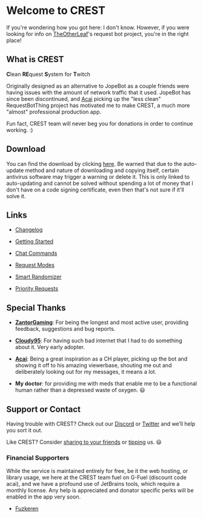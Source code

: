 # Welcome to CREST

If you're wondering how you got here: I don't know.
However, if you were looking for info on [TheOtherLeaf](https://twitch.tv/TheOtherLeaf)'s request bot project, you're in the right place!

## What is CREST

**C**lean **RE**quest **S**ystem for **T**witch

Originally designed as an alternative to JopeBot as a couple friends were having issues with the amount of network traffic that it used. JopeBot has since been discontinued, and [Acai](https://twitch.tv/acai) picking up the "less clean" RequestBotThing project has motivated me to make CREST, a much more "almost" professional production app.

Fun fact, CREST team will never beg you for donations in order to continue working. :)

## Download

You can find the download by clicking [here](https://cloud.whaskell.pw/CREST/Releases/Setup.exe).
Be warned that due to the auto-update method and nature of downloading and copying itself, certain antivirus software may trigger a warning or delete it. This is only linked to auto-updating and cannot be solved without spending a lot of money that I don't have on a code signing certificate, even then that's not sure if it'll solve it.

## Links

- [Changelog](pages/changelog.md)

- [Getting Started](pages/getting-started.md)

- [Chat Commands](pages/chat-commands.md)

- [Request Modes](pages/request-modes.md)

- [Smart Randomizer](pages/smart-randomizer.md)

- [Priority Requests](pages/priority-requests.md)

## Special Thanks

- **[ZantorGaming](https://twitch.tv/zantorgaming)**: For being the longest and most active user, providing feedback, suggestions and bug reports.

- **[Cloudy95](https://twitch.tv/cloudy95)**: For having such bad internet that I had to do something about it. Very early adopter.

- **[Acai](https://twitch.tv/acai)**: Being a great inspiration as a CH player, picking up the bot and showing it off to his amazing viewerbase, shouting me out and deliberately looking out for my messages, it means a lot.

- **My doctor**: for providing me with meds that enable me to be a functional human rather than a depressed waste of oxygen. 😃

## Support or Contact

Having trouble with CREST? Check out our [Discord](https://discord.gg/sTJqvyq) or [Twitter](https://twitter.com/underscoreLeaf) and we’ll help you sort it out.

Like CREST? Consider [sharing to your friends](https://twitter.com/intent/tweet?text=Do%2520you%2520play%2520rhythm%2520games%2520on%2520Twitch%3F%2520Check%2520out%2520this%2520request%2520bot%2520by%2520%40underscoreLeaf%2520%3A%2520https%3A%2F%2Fcrest.whaskell.pw) or [tipping](https://paypal.me/LeafyLeaf) us. 😃

### Financial Supporters

While the service is maintained entirely for free, be it the web hosting, or library usage, we here at the CREST team fuel on G-Fuel (discount code acai), and we have a profound use of JetBrains tools, which require a monthly license.
Any help is appreciated and donator specific perks will be enabled in the app very soon.

- [Fuzkeren](https://twitch.tv/Fuzkeren)
